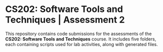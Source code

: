 ﻿# **CS202: Software Tools and Techniques | Assessment 2**  

This repository contains code submissions for the assessments of the **CS202: Software Tools and Techniques** course. It includes five folders, each containing scripts used for lab activities, along with generated files.


